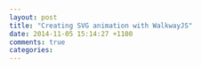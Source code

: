 ```yaml
---
layout: post
title: "Creating SVG animation with WalkwayJS"
date: 2014-11-05 15:14:27 +1100
comments: true
categories: 
---
```

